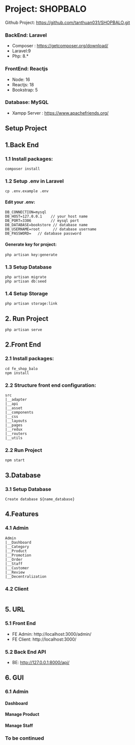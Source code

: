 ﻿# Project: SHOPBALO

Github Project: https://github.com/tanthuan031/SHOPBALO.git

### BackEnd: Laravel

- Composer : https://getcomposer.org/download/
- Laravel:9
- Php: 8.\*

### FrontEnd: Reactjs

- Node: 16
- Reactjs: 18
- Bookstrap: 5

### Database: MySQL

- Xampp Server : https://www.apachefriends.org/

## Setup Project

## 1.Back End

### 1.1 Install packages:

```
composer install
```

### 1.2 Setup .env in Laravel

```
cp .env.example .env
```

#### Edit your .env:

```
DB_CONNECTION=mysql
DB_HOST=127.0.0.1    // your host name
DB_PORT=3306         // mysql port
DB_DATABASE=bookstore // database name
DB_USERNAME=root      // database username
DB_PASSWORD=   // database password
```

#### Generate key for project:

```
php artisan key:generate
```

### 1.3 Setup Database

```
php artisan migrate
php artisan db:seed
```

### 1.4 Setup Storage

```
php artisan storage:link
```

## 2. Run Project

```
php artisan serve
```

## 2.Front End

### 2.1 Install packages:

```
cd fe_shop_balo
npm install
```

### 2.2 Structure front end configuration:

```
src
|__adapter
|__api
|__asset
|__components
|__css
|__layouts
|__pages
|__redux
|__routers
|__utils
```

### 2.2 Run Project

```
npm start
```

## 3.Database

### 3.1 Setup Database

```
Create database ${name_database}
```

## 4.Features

### 4.1 Admin

```
Admin
|__Dashboard
|__Category
|__Product
|__Promotion
|__Order
|__Staff
|__Customer
|__Review
|__Decentralization
```

### 4.2 Client

```

```

## 5. URL

### 5.1 Front End

- FE Admin: http://localhost:3000/admin/
- FE Client: http://localhost:3000/

### 5.2 Back End API

- BE: http://127.0.0.1:8000/api/

## 6. GUI

### 6.1 Admin

#### Dashboard

#### Manage Product

#### Manage Staff

### To be continued
